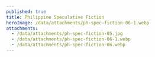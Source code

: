 ```yaml
---
published: true
title: Philippine Speculative Fiction
heroImage: /data/attachments/ph-spec-fiction-06-1.webp
attachments:
  - /data/attachments/ph-spec-fiction-05.jpg
  - /data/attachments/ph-spec-fiction-06-1.webp
  - /data/attachments/ph-spec-fiction-06.webp
---
```


